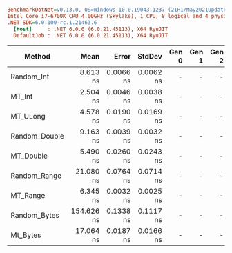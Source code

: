 ``` ini

BenchmarkDotNet=v0.13.0, OS=Windows 10.0.19043.1237 (21H1/May2021Update)
Intel Core i7-6700K CPU 4.00GHz (Skylake), 1 CPU, 8 logical and 4 physical cores
.NET SDK=6.0.100-rc.1.21463.6
  [Host]     : .NET 6.0.0 (6.0.21.45113), X64 RyuJIT
  DefaultJob : .NET 6.0.0 (6.0.21.45113), X64 RyuJIT


```
|        Method |       Mean |     Error |    StdDev | Gen 0 | Gen 1 | Gen 2 | Allocated |
|-------------- |-----------:|----------:|----------:|------:|------:|------:|----------:|
|    Random_Int |   8.613 ns | 0.0066 ns | 0.0062 ns |     - |     - |     - |         - |
|        MT_Int |   2.504 ns | 0.0046 ns | 0.0038 ns |     - |     - |     - |         - |
|      MT_ULong |   4.578 ns | 0.0190 ns | 0.0169 ns |     - |     - |     - |         - |
| Random_Double |   9.163 ns | 0.0039 ns | 0.0032 ns |     - |     - |     - |         - |
|     MT_Double |   5.490 ns | 0.0260 ns | 0.0243 ns |     - |     - |     - |         - |
|  Random_Range |  21.080 ns | 0.0764 ns | 0.0714 ns |     - |     - |     - |         - |
|      MT_Range |   6.345 ns | 0.0032 ns | 0.0025 ns |     - |     - |     - |         - |
|  Random_Bytes | 154.626 ns | 0.1338 ns | 0.1117 ns |     - |     - |     - |         - |
|      Mt_Bytes |  17.064 ns | 0.0187 ns | 0.0166 ns |     - |     - |     - |         - |

